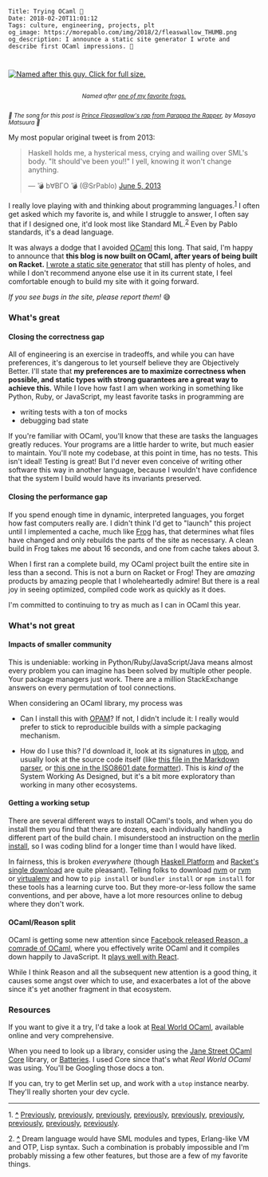     Title: Trying OCaml 🐫
    Date: 2018-02-20T11:01:12
    Tags: culture, engineering, projects, plt
    og_image: https://morepablo.com/img/2018/2/fleaswallow_THUMB.png
    og_description: I announce a static site generator I wrote and describe first OCaml impressions. 🐫

<div class="caption-img-block" style="margin: 25px auto">
<a href="/img/2018/2/fleaswallow.png" target="blank">
<img src="/img/2018/2/fleaswallow_THUMB.png" alt="Named after this guy. Click for full size." style="margin: 15px auto; max-width: 300px;" /></a>
<p style="font-style: italic; text-align: center"><small>Named after <a href="http://parappatherapper.wikia.com/wiki/Prince_Fleaswallow">one of my favorite frogs.</a></small></p>
</div>

<small><em>🎵 The song for this post is 
<a href="https://www.youtube.com/watch?v=lU69ntXGhVI">Prince Fleaswallow's rap from Parappa the Rapper</a>, by Masaya Matsuura 🎵</em></small>

My most popular original tweet is from 2013:

<blockquote class="twitter-tweet" data-lang="en"><p lang="en" dir="ltr">Haskell
holds me, a hysterical mess, crying and wailing over SML&#39;s body. &quot;It
should&#39;ve been you!!&quot; I yell, knowing it won&#39;t change
anything.</p>&mdash; 💣 b∀BГO 💣 (@SrPablo) <a
href="https://twitter.com/SrPablo/status/342341342694883329?ref_src=twsrc%5Etfw">June 5, 2013</a></blockquote>

I really love playing with and thinking about programming languages.<sup id="place1"><a href="#footnote1">1</a></sup>
I often get asked which my favorite is, and while I struggle to
answer, I often say that if I designed one, it'd look most like Standard ML.<sup id="place2"><a href="#footnote2">2</a></sup>
Even by Pablo standards, it's a dead language.

It was always a dodge that I avoided [OCaml][26] this long. That said, I'm
happy to announce that **this blog is now built on OCaml, after years of being
built on Racket.** [I wrote a static site generator][27] that still has plenty of
holes, and while I don't recommend anyone else use it in its current state, I
feel comfortable enough to build my site with it going forward.

_If you see bugs in the site, please report them!_ 😅

### What's great

#### Closing the correctness gap

All of engineering is an exercise in tradeoffs, and while you can have
preferences, it's dangerous to let yourself believe they are Objectively Better.
I'll state that **my preferences are to maximize correctness when possible, and
static types with strong guarantees are a great way to achieve this.**
While I love how fast I am when working in something like Python, Ruby, or
JavaScript, my least favorite tasks in programming are 

* writing tests with a ton of mocks
* debugging bad state

If you're familiar with OCaml, you'll know that these are tasks the languages
greatly reduces. Your programs are a little harder to write, but much easier to
maintain. You'll note my codebase, at this point in time, has no tests. This isn't
ideal!  Testing is great! But I'd never even conceive of writing other software
this way in another language, because I wouldn't have confidence that the system
I build would have its invariants preserved.

#### Closing the performance gap

If you spend enough time in dynamic, interpreted languages, you forget how fast
computers really are. I didn't think I'd get to "launch" this project until I
implemented a cache, much like [Frog][10] has, that determines what files have
changed and only rebuilds the parts of the site as necessary. A clean build in
Frog takes me about 16 seconds, and one from cache takes about 3.

When I first ran a complete build, my OCaml project built the entire site in
less than a second. This is not a burn on Racket or Frog! They are _amazing_
products by amazing people that I wholeheartedly admire! But there is a real joy
in seeing optimized, compiled code work as quickly as it does.

I'm committed to continuing to try as much as I can in OCaml this year.

### What's not great

#### Impacts of smaller community

This is undeniable: working in Python/Ruby/JavaScript/Java means almost every
problem you can imagine has been solved by multiple other people. Your package
managers just work. There are a million StackExchange answers on every
permutation of tool connections.

When considering an OCaml library, my process was

* Can I install this with [OPAM][11]? If not, I didn't include it: I really would
  prefer to stick to reproducible builds with a simple packaging mechanism.

* How do I use this? I'd download it, look at its signatures in [utop][12], and
  usually look at the source code itself (like [this file in the Markdown
  parser][13], or [this one in the ISO8601 date formatter][14]). This is _kind
  of_ the System Working As Designed, but it's a bit more exploratory than
  working in many other ecosystems.

#### Getting a working setup

There are several different ways to install OCaml's tools, and when you do
install them you find that there are dozens, each individually handling a different
part of the build chain. I misunderstood an instruction on the [merlin
install][17], so I was coding blind for a longer time than I would have liked.

In fairness, this is broken _everywhere_ (though [Haskell Platform][15] and
[Racket's single download][16] are quite pleasant). Telling folks to download
[nvm][20] or [rvm][19] or [virtualenv][18] and how to `pip install` or `bundler install`
or `npm install` for these tools has a learning curve too. But they more-or-less
follow the same conventions, and per above, have a lot more resources online to
debug where they don't work.

#### OCaml/Reason split

OCaml is getting some new attention since [Facebook released Reason, a
comrade of OCaml][21], where you effectively write OCaml and it compiles down
happily to JavaScript. It [plays well with React][22].

While I think Reason and all the subsequent new attention is a good thing, it
causes some angst over which to use, and exacerbates a lot of the above since
it's yet another fragment in that ecosystem.

### Resources

If you want to give it a try, I'd take a look at [Real World OCaml][23],
available online and very comprehensive.

When you need to look up a library, consider using the [Jane Street OCaml
Core][24] library, or [Batteries][25]. I used Core since that's what _Real World
OCaml_ was using. You'll be Googling those docs a ton.

If you can, try to get Merlin set up, and work with a `utop` instance nearby.
They'll really shorten your dev cycle.

---

<span id="footnote1">1.</span> <a href="#place1"><strong>^</strong></a>
[Previously][1], [previously][2], [previously][3], [previously][4], [previously][5],
[previously][6], [previously][7], [previously][8], [previously][9].

<span id="footnote2">2.</span> <a href="#place2"><strong>^</strong></a>
Dream language would have SML modules and types, Erlang-like VM and OTP, Lisp
syntax. Such a combination is probably impossible and I'm probably missing a few
other features, but those are a few of my favorite things.


   [1]: /2016/12/advent-of-code.html
   [2]: https://github.com/pablo-meier/Invisible-Thief
   [3]: /2015/07/using-erlang.html
   [4]: /2015/05/i-like-java-fine.html
   [5]: /2010/11/road-to-lisp-survey.html
   [6]: /2010/09/some-professor-layton-prolog.html
   [7]: /2010/07/languages-to-describe-languages.html
   [8]: /2010/06/feet-high.html
   [9]: /2010/06/keep-up-that-racket.html
   [10]: https://github.com/greghendershott/frog
   [11]: https://opam.ocaml.org/
   [12]: https://opam.ocaml.org/blog/about-utop/
   [13]: https://github.com/ocaml/omd/blob/master/src/omd.mli
   [14]: https://github.com/sagotch/ISO8601.ml/blob/master/src/ISO8601.mli
   [15]: https://www.haskell.org/platform/
   [16]: https://download.racket-lang.org/
   [17]: https://github.com/ocaml/merlin
   [18]: https://virtualenv.pypa.io/en/stable/
   [19]: https://rvm.io/
   [20]: https://github.com/creationix/nvm
   [21]: https://reasonml.github.io/
   [22]: https://github.com/reasonml/reason-react
   [23]: https://realworldocaml.org/v1/en/html/index.html
   [24]: https://github.com/janestreet/core
   [25]: http://batteries.forge.ocamlcore.org/
   [26]: https://ocaml.org/
   [27]: https://github.com/pablo-meier/fleaswallow
   
